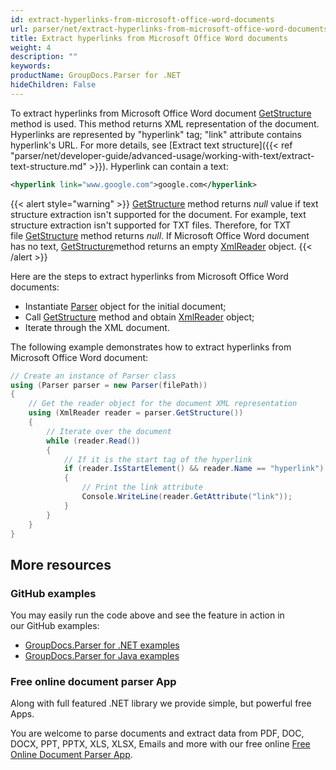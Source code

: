 ```yaml
---
id: extract-hyperlinks-from-microsoft-office-word-documents
url: parser/net/extract-hyperlinks-from-microsoft-office-word-documents
title: Extract hyperlinks from Microsoft Office Word documents
weight: 4
description: ""
keywords: 
productName: GroupDocs.Parser for .NET
hideChildren: False
---
```

To extract hyperlinks from Microsoft Office Word document [GetStructure](https://apireference.groupdocs.com/net/parser/groupdocs.parser/parser/methods/getstructure) method is used. This method returns XML representation of the document. Hyperlinks are represented by "hyperlink" tag; "link" attribute contains hyperlink's URL. For more details, see [Extract text structure]({{< ref "parser/net/developer-guide/advanced-usage/working-with-text/extract-text-structure.md" >}}). Hyperlink can contain a text:

```xml
<hyperlink link="www.google.com">google.com</hyperlink>
```

{{< alert style="warning" >}}
[GetStructure](https://apireference.groupdocs.com/net/parser/groupdocs.parser/parser/methods/getstructure) method returns *null* value if text structure extraction isn't supported for the document. For example, text structure extraction isn't supported for TXT files. Therefore, for TXT file [GetStructure](https://apireference.groupdocs.com/net/parser/groupdocs.parser/parser/methods/getstructure) method returns *null*. If Microsoft Office Word document has no text, [GetStructure](https://apireference.groupdocs.com/net/parser/groupdocs.parser/parser/methods/getstructure)[](https://apireference.groupdocs.com/net/parser/groupdocs.parser/parser/methods/getmetadata)method returns an empty [XmlReader](https://docs.microsoft.com/en-us/dotnet/api/system.xml.xmlreader?view=netframework-2.0) object.
{{< /alert >}}

Here are the steps to extract hyperlinks from Microsoft Office Word documents:

*   Instantiate [Parser](https://apireference.groupdocs.com/net/parser/groupdocs.parser/parser) object for the initial document;
*   Call [GetStructure](https://apireference.groupdocs.com/net/parser/groupdocs.parser/parser/methods/getstructure) method and obtain [XmlReader](https://docs.microsoft.com/en-us/dotnet/api/system.xml.xmlreader?view=netframework-2.0) object;
*   Iterate through the XML document.

The following example demonstrates how to extract hyperlinks from Microsoft Office Word document:

```csharp
// Create an instance of Parser class
using (Parser parser = new Parser(filePath))
{
    // Get the reader object for the document XML representation
    using (XmlReader reader = parser.GetStructure())
    {
        // Iterate over the document
        while (reader.Read())
        {
            // If it is the start tag of the hyperlink
            if (reader.IsStartElement() && reader.Name == "hyperlink")
            {
                // Print the link attribute
                Console.WriteLine(reader.GetAttribute("link"));
            }
        }
    }
}
```

## More resources

### GitHub examples

You may easily run the code above and see the feature in action in our GitHub examples:

*   [GroupDocs.Parser for .NET examples](https://github.com/groupdocs-parser/GroupDocs.Parser-for-.NET)    
*   [GroupDocs.Parser for Java examples](https://github.com/groupdocs-parser/GroupDocs.Parser-for-Java)    

### Free online document parser App

Along with full featured .NET library we provide simple, but powerful free Apps.

You are welcome to parse documents and extract data from PDF, DOC, DOCX, PPT, PPTX, XLS, XLSX, Emails and more with our free online [Free Online Document Parser App](https://products.groupdocs.app/parser).
